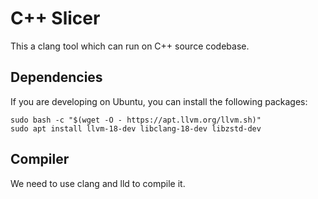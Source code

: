 C++ Slicer
=============

This a clang tool which can run on C++ source codebase.

## Dependencies

If you are developing on Ubuntu, you can install the following packages:

```
sudo bash -c "$(wget -O - https://apt.llvm.org/llvm.sh)"
sudo apt install llvm-18-dev libclang-18-dev libzstd-dev
``` 

## Compiler

We need to use clang and lld to compile it. 